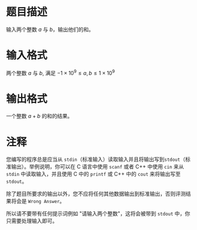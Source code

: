 # 题目描述

输入两个整数 $a$ 与 $b$，输出他们的和。

# 输入格式

两个整数 $a$ 与 $b$, 满足 $−1\times 10^9 \leq a,b\leq 1\times 10^9$

# 输出格式

一个整数 $a+b$ 的和的结果。

# 注释

您编写的程序总是应当从 `stdin`（标准输入）读取输入并且将输出写到`stdout`（标准输出）。举例说明，你可以在 C 语言中使用 `scanf` 或者 C++ 中使用 `cin` 来从 `stdin` 中读取输入，并且使用 C 中的 `printf` 或 C++ 中的 `cout` 来将输出写至`stdout`。

除了题目所要求的输出以外，您不应将任何其他数据输出到标准输出，否则评测结果将会是 `Wrong Answer`。

所以请不要带有任何提示词例如 "请输入两个整数"，这将会被带到 `stdout` 中，你只需要处理输入即可。